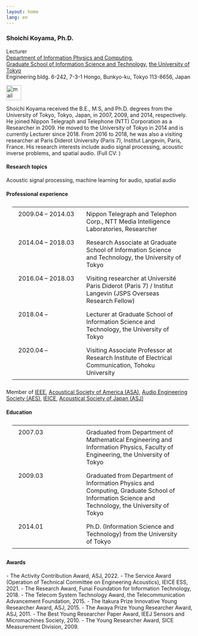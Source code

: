 ```yaml
---
layout: home
lang: en
---
```


<style>
    .biography table, .biography td, .biography tr { border: 0; min-width: 150px; vertical-align: top; padding: 0.5rem 1rem;}
</style>

<h3>Shoichi Koyama, Ph.D.</h3>
Lecturer<br />
<a href="https://www.i.u-tokyo.ac.jp/edu/course/ipc/index_e.shtml" target="_blank" rel="noopener noreferrer">Department of Information Physics and Computing</a>,<br />
<a href="https://www.i.u-tokyo.ac.jp/index_e.shtml" target="_blank" rel="noopener noreferrer">Graduate School of Information Science and Technology</a>, <a href="https://www.u-tokyo.ac.jp/en/" target="_blank" rel="noopener noreferrer">the University of Tokyo</a><br />
Engineering bldg. 6-242, 7-3-1 Hongo, Bunkyo-ku, Tokyo 113-8656, Japan <a href="https://www.google.co.jp/maps/place/%E3%80%92113-8654+T%C5%8Dky%C5%8D-to,+Bunky%C5%8D-ku,+Hong%C5%8D,+The+University+of+Tokyo,+7+Chome%E2%88%923+%E5%B7%A5%E5%AD%A6%E9%83%A8%EF%BC%96%E5%8F%B7%E9%A4%A8/@35.7141215,139.7611171,17z/data=!3m1!4b1!4m2!3m1!1s0x60188c31b6a0c8eb:0xb76f6e1eaadfecf6?hl=en" target="_blank" rel="noopener noreferrer"><i class="fas fa-map-marked-alt"></i></a><br />
<i class="fas fa-envelope"></i> <img src="/img/mail.png" height="40rem" style="padding: 14px 0px 0px 0px" alt="mail"><br />

<p>Shoichi Koyama received the B.E., M.S, and Ph.D. degrees from the University of Tokyo, Tokyo, Japan, in 2007, 2009, and 2014, respectively. He joined Nippon Telegraph and Telephone (NTT) Corporation as a Researcher in 2009. He moved to the University of Tokyo in 2014 and is currently Lecturer since 2018. From 2016 to 2018, he was also a visiting researcher at Paris Diderot University (Paris 7), Institut Langevin, Paris, France. His research interests include audio signal processing, acoustic inverse problems, and spatial audio. (Full CV: <a href="" target="_blank" rel="noopener noreferrer"><i class="fas fa-file-alt"></i></a>)</p>

<h4>Research topics</h4>
<p>Acoustic signal processing, machine learning for audio, spatial audio</p>

<h4>Professional experience</h4>
<div class="biography">
<table>
    <tbody>
    <tr>
    <td>2009.04 – 2014.03</td>
    <td>Nippon Telegraph and Telephon Corp., NTT Media Intelligence Laboratories, Researcher</td>
    </tr>
    <tr>
    <td>2014.04 – 2018.03</td>
    <td>Research Associate at Graduate School of Information Science and Technology, the University of Tokyo</td>
    </tr>
    <tr>
    <td>2016.04 – 2018.03</td>
    <td>Visiting researcher at Université Paris Diderot (Paris 7) / Institut Langevin (JSPS Overseas Research Fellow)</td>
    </tr>
    <tr>
    <td>2018.04 –</td>
    <td>Lecturer at Graduate School of Information Science and Technology, the University of Tokyo</td>
    </tr>
    <tr>
    <td>2020.04 –</td>
    <td>Visiting Associate Professor at Research Institute of Electrical Communication,
    Tohoku University</td>
    </tr>
    </tbody>
</table>
<p>Member of <a href="https://www.ieee.org/" target="_blank" rel="noopener noreferrer">IEEE</a>, <a href="https://acousticalsociety.org/" target="_blank" rel="noopener noreferrer">Acoustical Society of America (ASA)</a>, <a href="https://aes2.org/" target="_blank" rel="noopener noreferrer">Audio Engineering Society (AES)</a>, <a href="https://www.ieice.org/eng_r/index.html" target="_blank" rel="noopener noreferrer">IEICE</a>, <a href="https://acoustics.jp/en/" target="_blank" rel="noopener noreferrer">Acoustical Society of Japan (ASJ)</a></p>
</div>

<h4>Education</h4>
<div class="biography">
<table>
    <tbody>
    <tr>
    <td>2007.03</td>
    <td>Graduated from Department of Mathematical Engineering and Information Physics,
    Faculty of Engineering, the University of Tokyo</td>
    </tr>
    <tr>
    <td>2009.03</td>
    <td>Graduated from Department of Information Physics and Computing,
    Graduate School of Information Science and Technology, the University of Tokyo</td>
    </tr>
    <tr>
    <td>2014.01</td>
    <td>Ph.D. (Information Science and Technology) from the University of Tokyo</td>
    </tr>
    </tbody>
</table>
</div>

<h4>Awards</h4>
- The Activity Contribution Award, ASJ, 2022. <a href="https://acoustics.jp/awards/" target="_blank" rel="noopener noreferrer"><i class="fas fa-external-link-alt"></i></a>
- The Service Award (Operation of Technical Committee on Engineering Acoustics), IEICE ESS, 2021. <a href="https://www.ieice.org/ess/ESS/ESS_awardee.html" target="_blank" rel="noopener noreferrer"><i class="fas fa-external-link-alt"></i></a>
- The Research Award, Funai Foundation for Information Technology, 2018. <a href="https://www.funaifoundation.jp/grantees/young_awardees_up_to_now_17.html" target="_blank" rel="noopener noreferrer"><i class="fas fa-external-link-alt"></i></a>
- The Telecom System Technology Award, the Telecommunication Advancement Foundation, 2015. <a href="https://www.taf.or.jp/award/telesys/2014.html" target="_blank" rel="noopener noreferrer"><i class="fas fa-external-link-alt"></i></a>
- The Itakura Prize Innovative Young Researcher Award, ASJ, 2015. <a href="https://acoustics.jp/awards/" target="_blank" rel="noopener noreferrer"><i class="fas fa-external-link-alt"></i></a>
- The Awaya Prize Young Researcher Award, ASJ, 2011. <a href="https://acoustics.jp/awards/" target="_blank" rel="noopener noreferrer"><i class="fas fa-external-link-alt"></i></a>
- The Best Young Researcher Paper Award, IEEJ Sensors and Micromachines Society, 2010. 
- The Young Researcher Award, SICE Measurement Division, 2009. <a href="https://www.sice.or.jp/org/s_forum/prize.html" target="_blank" rel="noopener noreferrer"><i class="fas fa-external-link-alt"></i></a>


